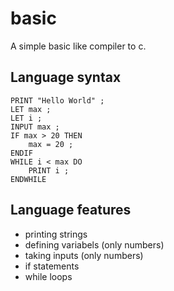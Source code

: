 # basic
A simple basic like compiler to c.

## Language syntax
```
PRINT "Hello World" ; 
LET max ;
LET i ;
INPUT max ;
IF max > 20 THEN
    max = 20 ;
ENDIF
WHILE i < max DO
    PRINT i ;
ENDWHILE
```

## Language features
- printing strings
- defining variabels (only numbers)
- taking inputs (only numbers)
- if statements
- while loops